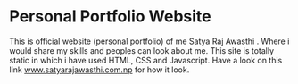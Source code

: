 # Personal Portfolio Website
This is official website (personal portfolio) of me Satya Raj Awasthi . Where i would share my skills and peoples can look about me.
This site is totally static in which i have used HTML, CSS and Javascript. Have a look on this link www.satyarajawasthi.com.np for how it look.
